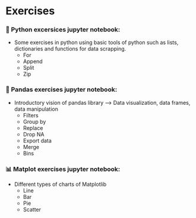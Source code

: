 # Exercises

### :snake: Python excersices jupyter notebook: 
  * Some exercises in python using basic tools of python such as lists, dictionaries and functions for data scrapping. 
    * For
    * Append
    * Split
    * Zip

### :panda_face: Pandas exercises jupyter notebook: 
  * Introductory vision of pandas library --> Data visualization, data frames, data manipulation
    * Filters
    * Group by
    * Replace 
    * Drop NA 
    * Export data
    * Merge
    * Bins

### :bar_chart: Matplot exercises jupyter notebook: 
  * Different types of charts of Matplotlib
    * Line
    * Bar
    * Pie
    * Scatter
